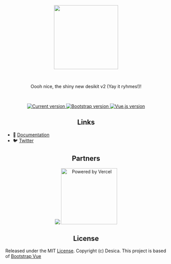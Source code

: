 <p align="center">
  <a href="https://beta.kit.desica.uk/">
    <img src="https://static.desica.uk/hotlink-ok/Logo-Prod-Transparent-Purple%40Small.png" width="200">
  </a>
</p>
<br>

<p align="center">
  Oooh nice, the shiny new desikit v2 (Yay it ryhmes!)!
</p>
<br>

<p align="center">
  <a href="https://www.npmjs.com/package/desikit">
    <img src="https://flat.badgen.net/npm/v/desikit" alt="Current version">
  </a>
  <a href="https://getbootstrap.com/docs">
    <img src="https://flat.badgen.net/badge/bootstrap/4.5.x/563d7c" alt="Bootstrap version">
  </a>
  <a href="https://vuejs.org">
    <img src="https://flat.badgen.net/badge/vue.js/2.6.x/4fc08d" alt="Vue.js version">
  </a>
</p>

<h2 align="center">Links</h2>

- 📘 [Documentation](https://beta.kit.desica.uk/)
- 🐦 [Twitter](https://twitter.com/desicaweb)

<h2 align="center">Partners</h2>

<p align="center">
  <a href="https://desica.uk/?utm_source=desikit" target="_blank" rel="noopener"><img src="https://static.desica.uk/hotlink-ok/badge.svg"></a>
  <a href="https://vercel.com/?utm_source=desikit" target="_blank" rel="noopener"><img src="https://github.com/desicahq/desikit/raw/master/static/powered-by-vercel.svg" alt="Powered by Vercel" width="175"></a>
</p>

<h2 align="center">License</h2>

Released under the MIT [License](./LICENSE). Copyright (c) Desica. This project is based of [Bootstrap Vue](https://github.com/bootstrap-vue/bootstrap-vue)
